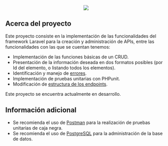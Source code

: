 <p align="center"><img src="https://external-content.duckduckgo.com/iu/?u=http%3A%2F%2Fwww.nalpeiron.com%2Fimages%2Fx-featico-nsl-api.png&f=1&nofb=1"></p>

## Acerca del proyecto

Este proyecto consiste en la implementación de las funcionalidades del framework Laravel para la creación y administración de APIs, entre las funcionalidades con las que se cuentan tenemos:

- Implementación de las funciones básicas de un CRUD.
- Presentación de la información deseada en dos formatos posibles (por Id del elemento, o listando todos los elementos).
- Identificación y manejo de [errores](https://github.com/MauricioRodCar/CRUD/tree/tarea-2).
- Implementación de pruebas unitarias con PHPunit.
- Modificación de [estructura de los endpoints](https://github.com/MauricioRodCar/CRUD/tree/tarea-3).

Este proyecto se encuentra actualmente en desarrollo.

## Información adicional

- Se recomienda el uso de [Postman](https://www.getpostman.com/) para la realización de pruebas unitarias de caja negra.
- Se recomienda el uso de [PostgreSQL](https://www.postgresql.org/) para la administración de la base de datos.
